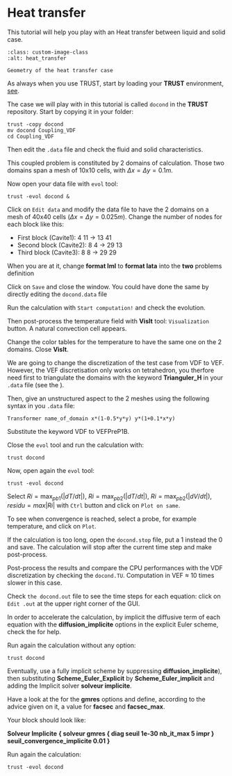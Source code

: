 # Heat transfer

This tutorial will help you play with an Heat transfer between liquid and solid case.

```{figure} FIGURES/heat_exchange.png
:class: custom-image-class
:alt: heat_transfer

Geometry of the heat transfer case
```

As always when you use TRUST, start by loading your **TRUST** environment, [see](../index.rst).

The case we will play with in this tutorial is called `docond` in the **TRUST** repository. Start by copying it in your folder:

```
trust -copy docond
mv docond Coupling_VDF
cd Coupling_VDF
```
Then edit the `.data` file and check the fluid and solid characteristics.

This coupled problem is constituted by 2 domains of calculation. Those two domains span a mesh of 10x10 cells, with $\Delta x = \Delta y = 0.1m$.

Now open your data file with `evol` tool:
```
trust -evol docond &
```

Click on `Edit data` and modify the data file to have the 2 domains on a mesh of 40x40 cells ($\Delta x= \Delta y=0.025m$).
Change the number of nodes for each block like this:
- First block (Cavite1): 4 11 $\rightarrow$ 13 41
- Second block (Cavite2): 8 4 $\rightarrow$ 29 13
- Third block (Cavite3): 8 8 $\rightarrow$ 29 29

When you are at it, change **format lml** to **format lata** into the **two** problems definition

Click on `Save` and close the window. You could have done the same by directly editing the `docond.data` file

Run the calculation with `Start computation!` and check the evolution.

Then post-process the temperature field with **VisIt** tool: `Visualization` button. A natural convection cell appears.

Change the color tables for the temperature to have the same one on the 2 domains. Close **VisIt**.

We are going to change the discretization of the test case from VDF to VEF. However, the VEF discretisation only works on tetrahedron, you therfore need first to triangulate the domains with the keyword **Trianguler\_H** in your `.data` file (see the [](../user_guide/reference/index.rst)).

Then, give an unstructured aspect to the 2 meshes using the following syntax in you `.data` file:
```
Transformer name_of_domain x*(1-0.5*y*y) y*(1+0.1*x*y)
```

Substitute the keyword VDF to VEFPreP1B.

Close the `evol` tool and run the calculation with:
```
trust docond
```

Now, open again the `evol` tool:
```
trust -evol docond
```

Select $Ri=\max_{pb1}(|dT/dt|)$, $Ri=\max_{pb2} (|dT/dt|)$, $Ri=\max_{pb2}(|dV/dt|)$, $residu=max|Ri|$ with `Ctrl` button and click on `Plot on same`.

To see when convergence is reached, select a probe, for example temperature, and click on `Plot`.

If the calculation is too long, open the `docond.stop` file, put a 1 instead the 0 and save. The calculation will stop after the current time step and make post-process.

Post-process the results and compare the CPU performances with the VDF discretization by checking the `docond.TU`. Computation in VEF $\approx$ 10 times slower in this case. 

Check `the docond.out` file to see the time steps for each equation: click on `Edit .out` at the upper right corner of the GUI.

In order to accelerate the calculation, by implicit the diffusive term of each equation with the  **diffusion\_implicite** options in the explicit Euler scheme, check the [](../user_guide/reference/index.rst) for help.

Run again the calculation without any option:
```
trust docond
```

Eventually, use a fully implicit scheme by suppressing **diffusion\_implicite**), then substituting **Scheme\_Euler\_Explicit** by **Scheme\_Euler\_implicit** and adding the Implicit solver **solveur implicite**.

Have a look at the [](../user_guide/reference/index.rst) for the **gmres** options and define, according to the advice given on it, a value for **facsec** and **facsec\_max**.

Your block should look like:

**Solveur Implicite**
**{ solveur gmres { diag seuil 1e-30 nb\_it\_max 5 impr } seuil\_convergence\_implicite 0.01 }**

Run again the calculation:

```
trust -evol docond
```
